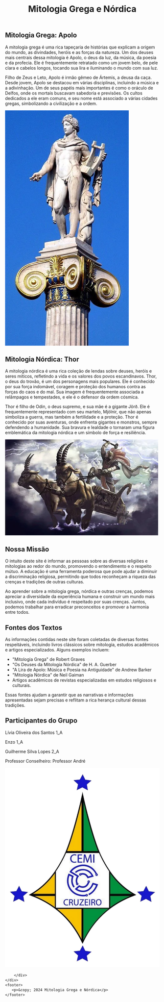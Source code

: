 <!DOCTYPE html>


<body>
    <header>
          <h1>Mitologia Grega e Nórdica</h1>
    </header>
    <div class="container">
        <div class="myth">
            <h2>Mitologia Grega: Apolo</h2>
            <p>A mitologia grega é uma rica tapeçaria de histórias que explicam a origem do mundo, as divindades, heróis e as forças da natureza. Um dos deuses mais centrais dessa mitologia é Apolo, o deus da luz, da música, da poesia e da profecia. Ele é frequentemente retratado como um jovem belo, de pele clara e cabelos longos, tocando sua lira e iluminando o mundo com sua luz.</p>
            <p>Filho de Zeus e Leto, Apolo é irmão gêmeo de Ártemis, a deusa da caça. Desde jovem, Apolo se destacou em várias disciplinas, incluindo a música e a adivinhação. Um de seus papéis mais importantes é como o oráculo de Delfos, onde os mortais buscavam sabedoria e previsões. Os cultos dedicados a ele eram comuns, e seu nome está associado a várias cidades gregas, simbolizando a civilização e a ordem.</p>
            <div class="image-container">
                <img src="apolo.jpg" alt="Apolo">
            </div>
        </div>
        <div class="myth">
            <h2>Mitologia Nórdica: Thor</h2>
            <p>A mitologia nórdica é uma rica coleção de lendas sobre deuses, heróis e seres míticos, refletindo a vida e os valores dos povos escandinavos. Thor, o deus do trovão, é um dos personagens mais populares. Ele é conhecido por sua força indomável, coragem e proteção dos humanos contra as forças do caos e do mal. Sua imagem é frequentemente associada a relâmpagos e tempestades, e ele é o defensor da ordem cósmica.</p>
            <p>Thor é filho de Odin, o deus supremo, e sua mãe é a gigante Jörð. Ele é frequentemente representado com seu martelo, Mjölnir, que não apenas simboliza a guerra, mas também a fertilidade e a proteção. Thor é conhecido por suas aventuras, onde enfrenta gigantes e monstros, sempre defendendo a humanidade. Sua bravura e lealdade o tornaram uma figura emblemática da mitologia nórdica e um símbolo de força e resiliência.</p>
            <div class="image-container">
                <img src="imagen.jpg" alt="Thor">
            </div>
        </div>
        <div class="mission">
            <h2>Nossa Missão</h2>
            <p>O intuito deste site é informar as pessoas sobre as diversas religiões e mitologias ao redor do mundo, promovendo o entendimento e o respeito mútuo. A educação é uma ferramenta poderosa que pode ajudar a diminuir a discriminação religiosa, permitindo que todos reconheçam a riqueza das crenças e tradições de outras culturas.</p>
            <p>Ao aprender sobre a mitologia grega, nórdica e outras crenças, podemos apreciar a diversidade da experiência humana e construir um mundo mais inclusivo, onde cada indivíduo é respeitado por suas crenças. Juntos, podemos trabalhar para erradicar preconceitos e promover a harmonia entre todos.</p>
        </div>
        <div class="sources">
            <h2>Fontes dos Textos</h2>
            <p>As informações contidas neste site foram coletadas de diversas fontes respeitáveis, incluindo livros clássicos sobre mitologia, estudos acadêmicos e artigos especializados. Alguns exemplos incluem:</p>
            <ul>
                <li>"Mitologia Grega" de Robert Graves</li>
                <li>"Os Deuses da Mitologia Nórdica" de H. A. Guerber</li>
                <li>"A Lira de Apolo: Música e Poesia na Antiguidade" de Andrew Barker</li>
                <li>"Mitologia Nórdica" de Neil Gaiman</li>
                <li>Artigos acadêmicos de revistas especializadas em estudos religiosos e culturais.</li>
            </ul>
            <p>Essas fontes ajudam a garantir que as narrativas e informações apresentadas sejam precisas e reflitam a rica herança cultural dessas tradições.</p>
        </div>
        <div class="participants">
            <h2>Participantes do Grupo</h2>
            <p>Lívia Oliveira dos Santos 1_A</p>
            <p>Enzo 1_A</p>
            <p>Guilherme Silva Lopes 2_A</p>
            <p>Professor Conselheiro: Professor André</p>
            <img src="LOGO_CEMI.jpg" alt="Logo" class="logo"> <!-- Logo aqui -->
           
        </div>
    </div>
    <footer>
       <p>&copy; 2024 Mitologia Grega e Nórdica</p>
    </footer>
</body>
</html>

